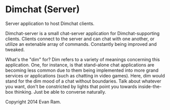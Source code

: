 Dimchat (Server)
==============

Server application to host Dimchat clients. 

Dimchat-server is a small chat-server application for Dimchat-supporting clients.
Clients connect to the server and can chat with one another, or utilize an extenable array of commands.
Constantly being improved and tweaked.

What's the "dim" for?
Dim refers to a variety of meanings concerning this application. One, for instance, is that stand-alone chat applications are becoming less common due to them being implemented into more grand services or applications (such as chatting in video games). Here, dim would stand for the dim mood of a chat without boundaries. Talk about whatever you want, don't be constricted by lights that point you towards inside-the-box thinking. Just be able to converse naturally.

Copyright 2014 Evan Ram.
